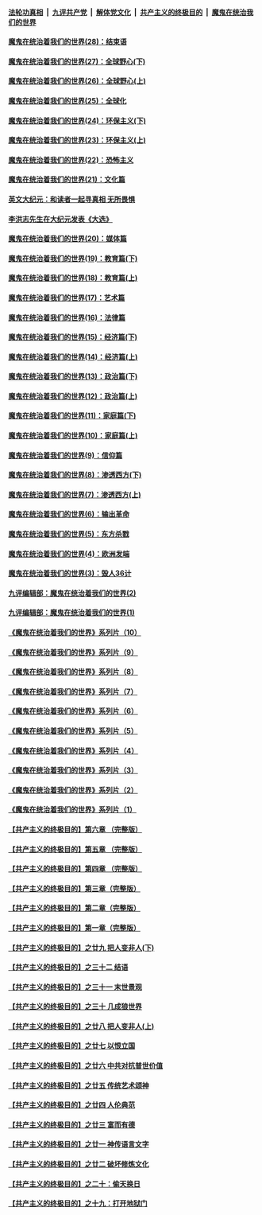

####  [法轮功真相](../../../../basic/blob/master/README.md?t=03070731) &nbsp;|&nbsp; [九评共产党](../../../../9ping.md/blob/master/README.md?t=03070731) &nbsp;|&nbsp; [解体党文化](../../../../jtdwh.md/blob/master/README.md?t=03070731)  &nbsp;|&nbsp; [共产主义的终极目的](../../../../gczydzjmd.md/blob/master/README.md?t=03070731) &nbsp;|&nbsp; [魔鬼在统治我们的世界](../../../../mgztzwmdsj.md/blob/master/README.md?t=03070731) 

#### [魔鬼在统治着我们的世界(28)：结束语](../pages/nsc422/n10936246.md?t=03070731) 

#### [魔鬼在统治着我们的世界(27)：全球野心(下)](../pages/nsc422/n10928319.md?t=03070731) 

#### [魔鬼在统治着我们的世界(26)：全球野心(上)](../pages/nsc422/n10900318.md?t=03070731) 

#### [魔鬼在统治着我们的世界(25)：全球化](../pages/nsc422/n10788205.md?t=03070731) 

#### [魔鬼在统治着我们的世界(24)：环保主义(下)](../pages/nsc422/n10695307.md?t=03070731) 

#### [魔鬼在统治着我们的世界(23)：环保主义(上)](../pages/nsc422/n10688613.md?t=03070731) 

#### [魔鬼在统治着我们的世界(22)：恐怖主义](../pages/nsc422/n10614727.md?t=03070731) 

#### [魔鬼在统治着我们的世界(21)：文化篇](../pages/nsc422/n10597706.md?t=03070731) 

#### [英文大纪元：和读者一起寻真相 无所畏惧](../pages/nsc422/n12542027.md?t=03070731) 

#### [李洪志先生在大纪元发表《大选》](../pages/nsc422/n12534746.md?t=03070731) 

#### [魔鬼在统治着我们的世界(20)：媒体篇](../pages/nsc422/n10586579.md?t=03070731) 

#### [魔鬼在统治着我们的世界(19)：教育篇(下)](../pages/nsc422/n10564808.md?t=03070731) 

#### [魔鬼在统治着我们的世界(18)：教育篇(上)](../pages/nsc422/n10526970.md?t=03070731) 

#### [魔鬼在统治着我们的世界(17)：艺术篇](../pages/nsc422/n10499093.md?t=03070731) 

#### [魔鬼在统治着我们的世界(16)：法律篇](../pages/nsc422/n10485969.md?t=03070731) 

#### [魔鬼在统治着我们的世界(15)：经济篇(下)](../pages/nsc422/n10469975.md?t=03070731) 

#### [魔鬼在统治着我们的世界(14)：经济篇(上)](../pages/nsc422/n10457370.md?t=03070731) 

#### [魔鬼在统治着我们的世界(13)：政治篇(下)](../pages/nsc422/n10448270.md?t=03070731) 

#### [魔鬼在统治着我们的世界(12)：政治篇(上)](../pages/nsc422/n10444576.md?t=03070731) 

#### [魔鬼在统治着我们的世界(11)：家庭篇(下)](../pages/nsc422/n10440961.md?t=03070731) 

#### [魔鬼在统治着我们的世界(10)：家庭篇(上)](../pages/nsc422/n10435448.md?t=03070731) 

#### [魔鬼在统治着我们的世界(9)：信仰篇](../pages/nsc422/n10432159.md?t=03070731) 

#### [魔鬼在统治着我们的世界(8)：渗透西方(下)](../pages/nsc422/n10429603.md?t=03070731) 

#### [魔鬼在统治着我们的世界(7)：渗透西方(上)](../pages/nsc422/n10426013.md?t=03070731) 

#### [魔鬼在统治着我们的世界(6)：输出革命](../pages/nsc422/n10421536.md?t=03070731) 

#### [魔鬼在统治着我们的世界(5)：东方杀戮](../pages/nsc422/n10417707.md?t=03070731) 

#### [魔鬼在统治着我们的世界(4)：欧洲发端](../pages/nsc422/n10414890.md?t=03070731) 

#### [魔鬼在统治着我们的世界(3)：毁人36计](../pages/nsc422/n10411583.md?t=03070731) 

#### [九评编辑部：魔鬼在统治着我们的世界(2)](../pages/nsc422/n10410036.md?t=03070731) 

#### [九评编辑部：魔鬼在统治着我们的世界(1)](../pages/nsc422/n10406825.md?t=03070731) 

#### [《魔鬼在统治着我们的世界》系列片（10）](../pages/nsc422/n12292670.md?t=03070731) 

#### [《魔鬼在统治着我们的世界》系列片（9）](../pages/nsc422/n12290859.md?t=03070731) 

#### [《魔鬼在统治着我们的世界》系列片（8）](../pages/nsc422/n12287445.md?t=03070731) 

#### [《魔鬼在统治着我们的世界》系列片（7）](../pages/nsc422/n12283425.md?t=03070731) 

#### [《魔鬼在统治着我们的世界》系列片（6）](../pages/nsc422/n12282314.md?t=03070731) 

#### [《魔鬼在统治着我们的世界》系列片（5）](../pages/nsc422/n12281419.md?t=03070731) 

#### [《魔鬼在统治着我们的世界》系列片（4）](../pages/nsc422/n12274024.md?t=03070731) 

#### [《魔鬼在统治着我们的世界》系列片（3）](../pages/nsc422/n12271322.md?t=03070731) 

#### [《魔鬼在统治着我们的世界》系列片（2）](../pages/nsc422/n12269049.md?t=03070731) 

#### [《魔鬼在统治着我们的世界》系列片（1）](../pages/nsc422/n12267575.md?t=03070731) 

#### [【共产主义的终极目的】第六章 （完整版）](../pages/nsc422/n11428913.md?t=03070731) 

#### [【共产主义的终极目的】第五章 （完整版）](../pages/nsc422/n11428912.md?t=03070731) 

#### [【共产主义的终极目的】第四章 （完整版）](../pages/nsc422/n11428907.md?t=03070731) 

#### [【共产主义的终极目的】第三章（完整版）](../pages/nsc422/n11428848.md?t=03070731) 

#### [【共产主义的终极目的】第二章（完整版）](../pages/nsc422/n11428831.md?t=03070731) 

#### [【共产主义的终极目的】第一章（完整版）](../pages/nsc422/n11417651.md?t=03070731) 

#### [【共产主义的终极目的】之廿九 把人变非人(下)](../pages/nsc422/n11344140.md?t=03070731) 

#### [【共产主义的终极目的】之三十二 结语](../pages/nsc422/n11360535.md?t=03070731) 

#### [【共产主义的终极目的】之三十一 末世景观](../pages/nsc422/n11351129.md?t=03070731) 

#### [【共产主义的终极目的】之三十 几成狼世界](../pages/nsc422/n11348280.md?t=03070731) 

#### [【共产主义的终极目的】之廿八 把人变非人(上)](../pages/nsc422/n11340492.md?t=03070731) 

#### [【共产主义的终极目的】之廿七 以恨立国](../pages/nsc422/n11336944.md?t=03070731) 

#### [【共产主义的终极目的】之廿六 中共对抗普世价值](../pages/nsc422/n11324785.md?t=03070731) 

#### [【共产主义的终极目的】之廿五 传统艺术颂神](../pages/nsc422/n11296396.md?t=03070731) 

#### [【共产主义的终极目的】之廿四 人伦典范](../pages/nsc422/n11296397.md?t=03070731) 

#### [【共产主义的终极目的】之廿三 富而有德](../pages/nsc422/n11283598.md?t=03070731) 

#### [【共产主义的终极目的】之廿一 神传语言文字](../pages/nsc422/n11263265.md?t=03070731) 

#### [【共产主义的终极目的】之廿二 破坏修炼文化](../pages/nsc422/n11245728.md?t=03070731) 

#### [【共产主义的终极目的】之二十：偷天换日](../pages/nsc422/n11238846.md?t=03070731) 

#### [【共产主义的终极目的】之十九：打开地狱门](../pages/nsc422/n11206376.md?t=03070731) 

